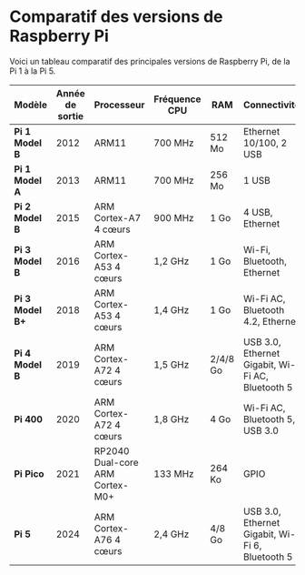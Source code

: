 # Comparatif des versions de Raspberry Pi

Voici un tableau comparatif des principales versions de Raspberry Pi, de la Pi 1 à la Pi 5.

| Modèle | Année de sortie | Processeur | Fréquence CPU | RAM | Connectivité | Remarques |
|-----------|-------------------|---------------|------------------|--------|-----------------|--------------|
| **Pi 1 Model B** | 2012 | ARM11 | 700 MHz | 512 Mo | Ethernet 10/100, 2 USB | Premier modèle grand public |
| **Pi 1 Model A** | 2013 | ARM11 | 700 MHz | 256 Mo | 1 USB | Version simplifiée et moins chère |
| **Pi 2 Model B** | 2015 | ARM Cortex-A7 4 cœurs | 900 MHz | 1 Go | 4 USB, Ethernet | Quad-core, plus performant que Pi 1 |
| **Pi 3 Model B** | 2016 | ARM Cortex-A53 4 cœurs | 1,2 GHz | 1 Go | Wi-Fi, Bluetooth, Ethernet | Ajout du sans-fil, meilleur CPU |
| **Pi 3 Model B+** | 2018 | ARM Cortex-A53 4 cœurs | 1,4 GHz | 1 Go | Wi-Fi AC, Bluetooth 4.2, Ethernet | Amélioration réseau et fréquence CPU |
| **Pi 4 Model B** | 2019 | ARM Cortex-A72 4 cœurs | 1,5 GHz | 2/4/8 Go | USB 3.0, Ethernet Gigabit, Wi-Fi AC, Bluetooth 5 | Support double écran, plus rapide, RAM upgradable |
| **Pi 400** | 2020 | ARM Cortex-A72 4 cœurs | 1,8 GHz | 4 Go | Wi-Fi AC, Bluetooth 5, USB 3.0 | Intégré dans un clavier, idéal desktop |
| **Pi Pico** | 2021 | RP2040 Dual-core ARM Cortex-M0+ | 133 MHz | 264 Ko | GPIO | Microcontrôleur, orienté projets embarqués |
| **Pi 5** | 2024 | ARM Cortex-A76 4 cœurs | 2,4 GHz | 4/8 Go | USB 3.0, Ethernet Gigabit, Wi-Fi 6, Bluetooth 5 | Meilleur CPU et GPU, support 4K, PCIe limité |